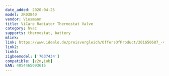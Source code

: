 ```yaml
---
date_added: 2020-04-25
model: ZK03840 
vendor: Viesmann 
title: ViCare Radiator Thermostat Valve
category: hvac
supports: thermostat, battery
mlink:
link: https://www.idealo.de/preisvergleich/OffersOfProduct/201650687_-vicare-smart-home-zk03840-viessmann.html
link2: 
link3:
zigbeemodel: ['7637434']
compatible: [z2m,iob]
EAN: 4054465093615
---
```


